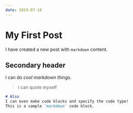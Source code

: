```yaml
---
date: 2019-07-18
---
```

# My First Post
I have created a new post with `markdown` content.

## Secondary header

I can do *cool markdown things*.

> I can quote myself

```markdown
# Also
I can even make code blocks and specify the code type!
This is a sample `markdown` code block.
```